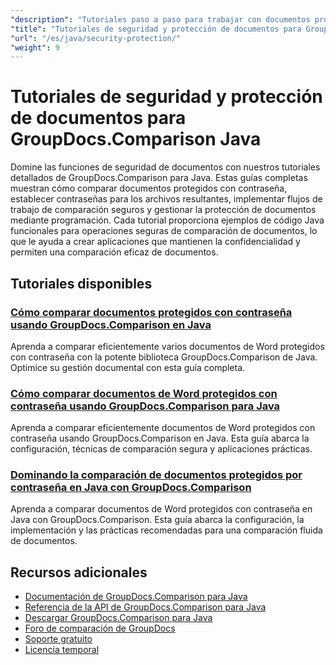 ```yaml
---
"description": "Tutoriales paso a paso para trabajar con documentos protegidos e implementar la seguridad en los resultados de comparación con GroupDocs.Comparison para Java."
"title": "Tutoriales de seguridad y protección de documentos para GroupDocs.Comparison Java"
"url": "/es/java/security-protection/"
"weight": 9
---
```


# Tutoriales de seguridad y protección de documentos para GroupDocs.Comparison Java

Domine las funciones de seguridad de documentos con nuestros tutoriales detallados de GroupDocs.Comparison para Java. Estas guías completas muestran cómo comparar documentos protegidos con contraseña, establecer contraseñas para los archivos resultantes, implementar flujos de trabajo de comparación seguros y gestionar la protección de documentos mediante programación. Cada tutorial proporciona ejemplos de código Java funcionales para operaciones seguras de comparación de documentos, lo que le ayuda a crear aplicaciones que mantienen la confidencialidad y permiten una comparación eficaz de documentos.

## Tutoriales disponibles

### [Cómo comparar documentos protegidos con contraseña usando GroupDocs.Comparison en Java](./compare-protected-docs-groupdocs-comparison-java/)
Aprenda a comparar eficientemente varios documentos de Word protegidos con contraseña con la potente biblioteca GroupDocs.Comparison de Java. Optimice su gestión documental con esta guía completa.

### [Cómo comparar documentos de Word protegidos con contraseña usando GroupDocs.Comparison para Java](./compare-password-protected-word-docs-groupdocs-java/)
Aprenda a comparar eficientemente documentos de Word protegidos con contraseña usando GroupDocs.Comparison en Java. Esta guía abarca la configuración, técnicas de comparación segura y aplicaciones prácticas.

### [Dominando la comparación de documentos protegidos por contraseña en Java con GroupDocs.Comparison](./java-groupdocs-compare-password-protected-docs/)
Aprenda a comparar documentos de Word protegidos con contraseña en Java con GroupDocs.Comparison. Esta guía abarca la configuración, la implementación y las prácticas recomendadas para una comparación fluida de documentos.

## Recursos adicionales

- [Documentación de GroupDocs.Comparison para Java](https://docs.groupdocs.com/comparison/java/)
- [Referencia de la API de GroupDocs.Comparison para Java](https://reference.groupdocs.com/comparison/java/)
- [Descargar GroupDocs.Comparison para Java](https://releases.groupdocs.com/comparison/java/)
- [Foro de comparación de GroupDocs](https://forum.groupdocs.com/c/comparison)
- [Soporte gratuito](https://forum.groupdocs.com/)
- [Licencia temporal](https://purchase.groupdocs.com/temporary-license/)